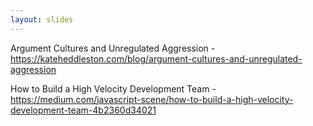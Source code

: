 ```yaml
---
layout: slides
---
```


Argument Cultures and Unregulated Aggression - https://kateheddleston.com/blog/argument-cultures-and-unregulated-aggression

How to Build a High Velocity Development Team - https://medium.com/javascript-scene/how-to-build-a-high-velocity-development-team-4b2360d34021
